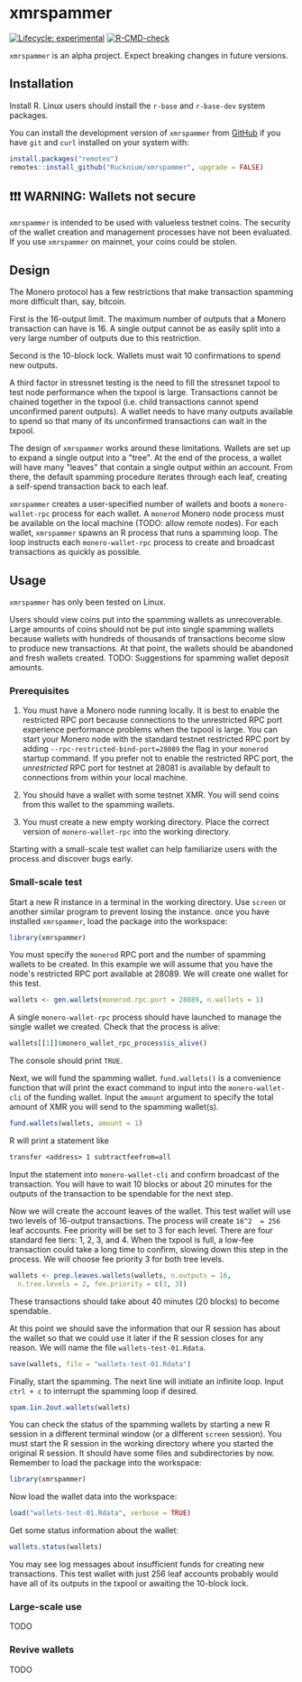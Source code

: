 # xmrspammer

<!-- badges: start -->

[![Lifecycle: experimental](https://img.shields.io/badge/lifecycle-experimental-orange.svg)](https://lifecycle.r-lib.org/articles/stages.html) [![R-CMD-check](https://github.com/Rucknium/xmrspammer/actions/workflows/R-CMD-check.yaml/badge.svg)](https://github.com/Rucknium/xmrspammer/actions/workflows/R-CMD-check.yaml)

<!-- badges: end -->

`xmrspammer` is an alpha project. Expect breaking changes in future versions.

## Installation

Install R. Linux users should install the `r-base` and `r-base-dev` system packages.

You can install the development version of `xmrspammer` from [GitHub](https://github.com/Rucknium/xmrspammer) if you have `git` and `curl` installed on your system with:

``` r
install.packages("remotes")
remotes::install_github("Rucknium/xmrspammer", upgrade = FALSE)
```

## ❗❗❗ WARNING: Wallets not secure

`xmrspammer` is intended to be used with valueless testnet coins. The security of the wallet creation and management processes have not been evaluated. If you use `xmrspammer` on mainnet, your coins could be stolen.

## Design

The Monero protocol has a few restrictions that make transaction spamming more difficult than, say, bitcoin.

First is the 16-output limit. The maximum number of outputs that a Monero transaction can have is 16. A single output cannot be as easily split into a very large number of outputs due to this restriction.

Second is the 10-block lock. Wallets must wait 10 confirmations to spend new outputs.

A third factor in stressnet testing is the need to fill the stressnet txpool to test node performance when the txpool is large. Transactions cannot be chained together in the txpool (i.e. child transactions cannot spend unconfirmed parent outputs). A wallet needs to have many outputs available to spend so that many of its unconfirmed transactions can wait in the txpool.

The design of `xmrspammer` works around these limitations. Wallets are set up to expand a single output into a "tree". At the end of the process, a wallet will have many "leaves" that contain a single output within an account. From there, the default spamming procedure iterates through each leaf, creating a self-spend transaction back to each leaf.

`xmrspammer` creates a user-specified number of wallets and boots a `monero-wallet-rpc` process for each wallet. A `monerod` Monero node process must be available on the local machine (TODO: allow remote nodes). For each wallet, `xmrspammer` spawns an R process that runs a spamming loop. The loop instructs each `monero-wallet-rpc` process to create and broadcast transactions as quickly as possible.

## Usage

`xmrspammer` has only been tested on Linux.

Users should view coins put into the spamming wallets as unrecoverable. Large amounts of coins should not be put into single spamming wallets because wallets with hundreds of thousands of transactions become slow to produce new transactions. At that point, the wallets should be abandoned and fresh wallets created. TODO: Suggestions for spamming wallet deposit amounts.

### Prerequisites

1.  You must have a Monero node running locally. It is best to enable the restricted RPC port because connections to the unrestricted RPC port experience performance problems when the txpool is large. You can start your Monero node with the standard testnet restricted RPC port by adding `--rpc-restricted-bind-port=28089` the flag in your `monerod` startup command. If you prefer not to enable the restricted RPC port, the *unrestricted* RPC port for testnet at 28081 is available by default to connections from within your local machine.

2.  You should have a wallet with some testnet XMR. You will send coins from this wallet to the spamming wallets.

3.  You must create a new empty working directory. Place the correct version of `monero-wallet-rpc` into the working directory.

Starting with a small-scale test wallet can help familiarize users with the process and discover bugs early.

### Small-scale test

Start a new R instance in a terminal in the working directory. Use `screen` or another similar program to prevent losing the instance. once you have installed `xmrspammer`, load the package into the workspace:

``` r
library(xmrspammer)
```

You must specify the `monerod` RPC port and the number of spamming wallets to be created. In this example we will assume that you have the node's restricted RPC port available at 28089. We will create one wallet for this test.

``` r
wallets <- gen.wallets(monerod.rpc.port = 28089, n.wallets = 1)
```

A single `monero-wallet-rpc` process should have launched to manage the single wallet we created. Check that the process is alive:

``` r
wallets[[1]]$monero_wallet_rpc_process$is_alive()
```

The console should print `TRUE`.

Next, we will fund the spamming wallet. `fund.wallets()` is a convenience function that will print the exact command to input into the `monero-wallet-cli` of the funding wallet. Input the `amount` argument to specify the total amount of XMR you will send to the spamming wallet(s).

``` r
fund.wallets(wallets, amount = 1)
```

R will print a statement like

``` txt
transfer <address> 1 subtractfeefrom=all
```

Input the statement into `monero-wallet-cli` and confirm broadcast of the transaction. You will have to wait 10 blocks or about 20 minutes for the outputs of the transaction to be spendable for the next step.

Now we will create the account leaves of the wallet. This test wallet will use two levels of 16-output transactions. The process will create `16^2  = 256` leaf accounts. Fee priority will be set to 3 for each level. There are four standard fee tiers: 1, 2, 3, and 4. When the txpool is full, a low-fee transaction could take a long time to confirm, slowing down this step in the process. We will choose fee priority 3 for both tree levels.

``` r
wallets <- prep.leaves.wallets(wallets, n.outputs = 16,
  n.tree.levels = 2, fee.priority = c(3, 3))
```

These transactions should take about 40 minutes (20 blocks) to become spendable.

At this point we should save the information that our R session has about the wallet so that we could use it later if the R session closes for any reason. We will name the file `wallets-test-01.Rdata`.

``` r
save(wallets, file = "wallets-test-01.Rdata")
```

Finally, start the spamming. The next line will initiate an infinite loop. Input `ctrl + c` to interrupt the spamming loop if desired.

``` r
spam.1in.2out.wallets(wallets)
```

You can check the status of the spamming wallets by starting a new R session in a different terminal window (or a different `screen` session). You must start the R session in the working directory where you started the original R session. It should have some files and subdirectories by now. Remember to load the package into the workspace:

``` r
library(xmrspammer)
```

Now load the wallet data into the workspace:

``` r
load("wallets-test-01.Rdata", verbose = TRUE)
```

Get some status information about the wallet:

``` r
wallets.status(wallets)
```

You may see log messages about insufficient funds for creating new transactions. This test wallet with just 256 leaf accounts probably would have all of its outputs in the txpool or awaiting the 10-block lock.

### Large-scale use

TODO

### Revive wallets

TODO
